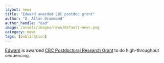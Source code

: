 ```yaml
---
layout: news
title: "Edward awarded CBC postdoc grant"
author: "D. Allan Drummond"
author_handle: "dad"
image: /assets/images/news/default-news.png
category: news
tags: [publication]
---
```

[Edward][1] is awarded [CBC Postdoctoral Research Grant][2] to do high-throughput sequencing.

[1]: /team/edward-wallace/
[2]: http://chicagobiomedicalconsortium.org/grants/postdoctoral_award.php
